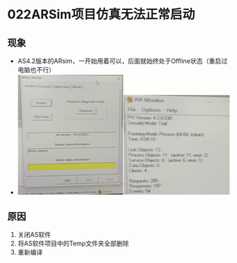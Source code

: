 # 022ARSim项目仿真无法正常启动
## 现象
- AS4.2版本的ARsim，一开始用着可以，后面就始终处于Offline状态（重启过电脑也不行）
- ![Img](./FILES/022ARSim项目仿真无法正常启动.md/img-20220531155558.png)

## 原因
1. 关闭AS软件 
2. 将AS软件项目中的Temp文件夹全部删除
3. 重新编译

